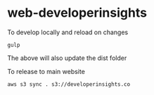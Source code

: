 # web-developerinsights

To develop locally and reload on changes
```
gulp
```

The above will also update the dist folder

To release to main website
```
aws s3 sync . s3://developerinsights.co
```

